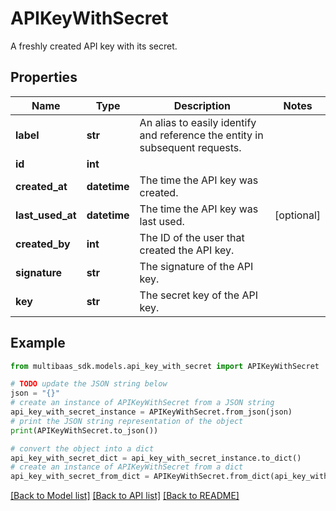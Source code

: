 # APIKeyWithSecret

A freshly created API key with its secret.

## Properties

Name | Type | Description | Notes
------------ | ------------- | ------------- | -------------
**label** | **str** | An alias to easily identify and reference the entity in subsequent requests. | 
**id** | **int** |  | 
**created_at** | **datetime** | The time the API key was created. | 
**last_used_at** | **datetime** | The time the API key was last used. | [optional] 
**created_by** | **int** | The ID of the user that created the API key. | 
**signature** | **str** | The signature of the API key. | 
**key** | **str** | The secret key of the API key. | 

## Example

```python
from multibaas_sdk.models.api_key_with_secret import APIKeyWithSecret

# TODO update the JSON string below
json = "{}"
# create an instance of APIKeyWithSecret from a JSON string
api_key_with_secret_instance = APIKeyWithSecret.from_json(json)
# print the JSON string representation of the object
print(APIKeyWithSecret.to_json())

# convert the object into a dict
api_key_with_secret_dict = api_key_with_secret_instance.to_dict()
# create an instance of APIKeyWithSecret from a dict
api_key_with_secret_from_dict = APIKeyWithSecret.from_dict(api_key_with_secret_dict)
```
[[Back to Model list]](../README.md#documentation-for-models) [[Back to API list]](../README.md#documentation-for-api-endpoints) [[Back to README]](../README.md)


